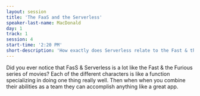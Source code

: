 ```yaml
---
layout: session
title: 'The FaaS and the Serverless'
speaker-last-name: MacDonald
day: 1
track: 1
session: 4
start-time: '2:20 PM'
short-description: 'How exactly does Serverless relate to the Fast & the Furious? We shall find out.'
---
```


Did you ever notice that FasS & Serverless is a lot like the Fast & the Furious series of movies? Each of the different characters is like a function specializing in doing one thing really well. Then when when you combine their abilities as a team they can accomplish anything like a great app.
